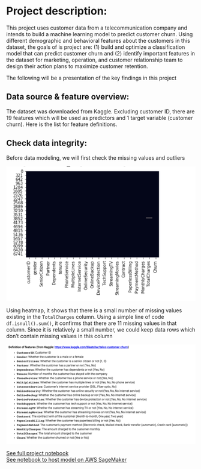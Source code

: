 
# Project description: 
This project uses customer data from a telecommunication company and intends to build a machine learning model to predict customer churn. Using different demographic and behavioral features about the customers in this dataset, the goals of is project are: (1) build and optimize a classification model that can predict customer churn and (2) identify important features in the dataset for marketing, operation, and customer relationship team to design their action plans to maximize customer retention.

The following will be a presentation of the key findings in this project 

## Data source & feature overview:
The dataset was downloaded from Kaggle. Excluding customer ID, there are 19 features which will be used as predictors and 1 target variable (customer churn). Here is the list for feature definitions.

## Check data integrity:
Before data modeling, we will first check the missing values and outliers

![missing values](https://github.com/eddiecylin/Data-science-projects/blob/master/Telcom-churn-prediction/images/missing%20values%20viz.png)

Using heatmap, it shows that there is a small number of missing values existing in the `TotalCharges` column. Using a simple line of code `df.isnull().sum()`, it confirms that there are 11 missing values in that column. Since it is relatively a small number, we could keep data rows which don’t contain missing values in this column


![overview of features](https://github.com/eddiecylin/data-science-projects/blob/master/Telcom-churn-prediction/images/variables.png)

[See full project notebook](https://github.com/eddiecylin/data-science-projects/blob/master/Telcom-churn-prediction/Telco_churn_prediction.ipynb)    
[See notebook to host model on AWS SageMaker](https://github.com/eddiecylin/data-science-projects/blob/master/Telcom-churn-prediction/Telco_churn_prediction(SageMaker).ipynb)
